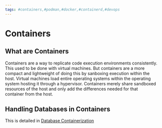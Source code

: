 ```yaml
---
tags: #containers,#podman,#docker,#containerd,#devops
---
```

# Containers

## What are Containers

Containers are a way to replicate code execution environments consistently.
This used to be done with virtual machines.
But containers are a more compact and lightweight of doing this by
sanboxing execution within the host.
Virtual machines load entire operating systems within the
operating system hosting it through a hypervisor.
Containers merely share sandboxed resources of the host and
only add the differences needed for that container from the host.

## Handling Databases in Containers

This is detailed in [Database Containerization](database-continerization.md)
